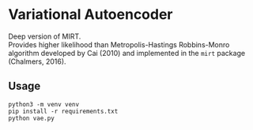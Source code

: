 # Variational Autoencoder

Deep version of MIRT.  
Provides higher likelihood than Metropolis-Hastings Robbins-Monro algorithm developed by Cai (2010) and implemented in the `mirt` package (Chalmers, 2016).

## Usage

    python3 -m venv venv
    pip install -r requirements.txt
    python vae.py
